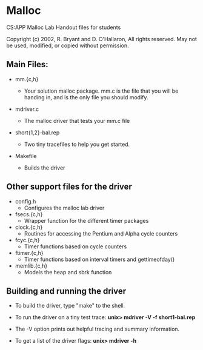 # Malloc
CS:APP Malloc Lab
 Handout files for students

 Copyright (c) 2002, R. Bryant and D. O'Hallaron, All rights reserved.
 May not be used, modified, or copied without permission.

## Main Files:

* mm.{c,h}	
	* Your solution malloc package. mm.c is the file that you will be handing in, and is the only file you should modify.
* mdriver.c	
	* The malloc driver that tests your mm.c file

* short{1,2}-bal.rep
 	* Two tiny tracefiles to help you get started. 

* Makefile	
	* Builds the driver

## Other support files for the driver

* config.h
	* Configures the malloc lab driver
* fsecs.{c,h}	
	* Wrapper function for the different timer packages
* clock.{c,h}	
	* Routines for accessing the Pentium and Alpha cycle counters
* fcyc.{c,h}	
	* Timer functions based on cycle counters
* ftimer.{c,h}	
	* Timer functions based on interval timers and gettimeofday()
* memlib.{c,h}	
	* Models the heap and sbrk function

## Building and running the driver

+ To build the driver, type "make" to the shell.

+ To run the driver on a tiny test trace: **unix> mdriver -V -f short1-bal.rep**

+ The -V option prints out helpful tracing and summary information.

+ To get a list of the driver flags: **unix> mdriver -h**

